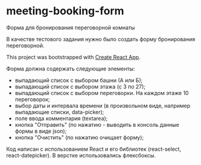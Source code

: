 # meeting-booking-form
Форма для бронирования переговорной комнаты

В качестве тестового задания нужно было создать форму бронирования переговорной.

This project was bootstrapped with [Create React App](https://github.com/facebook/create-react-app).
 
Форма должна содержать следующие элементы:

- выпадающий список с выбором башни (А или Б);
- выпадающий список с выбором этажа (с 3 по 27);
- выпадающий список с выбором переговорки. На каждом этаже 10 переговорок;
- выбор даты и интервала времени (в произвольном виде, например выпадающие списки, data-picker);
-	поле ввода комментария (textarea);
-	кнопка "Отправить" (по нажатию - выводить в консоль данные формы в виде json);
-	кнопка "Очистить" (по нажатию очищает форму);

Код написан с использованием React и его библиотек (react-select, react-datepicker).
В верстке использовались флексбоксы.
